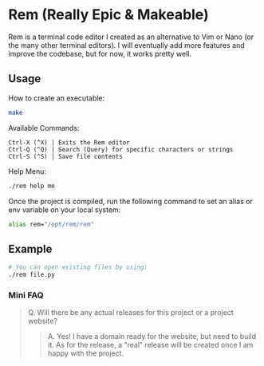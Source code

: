 # Rem (Really Epic & Makeable) 

Rem is a terminal code editor I created as an alternative to Vim or Nano (or the many other terminal editors). I will eventually add more features and improve the codebase, but for now, it works pretty well.

## Usage

How to create an executable:
```bash
make
```

Available Commands:
```
Ctrl-X (^X) | Exits the Rem editor
Ctrl-Q (^Q) | Search (Query) for specific characters or strings
Ctrl-S (^S) | Save file contents
```

Help Menu:
```bash
./rem help me
```

Once the project is compiled, run the following command to set an alias or env variable on your local system:
```bash
alias rem="/opt/rem/rem"
```

## Example
```bash
# You can open existing files by using:
./rem file.py
```

### Mini FAQ
> Q. Will there be any actual releases for this project or a project website?
>> A. Yes! I have a domain ready for the website, but need to build it. As for the release, a "real" release will be created once I am happy with the project.